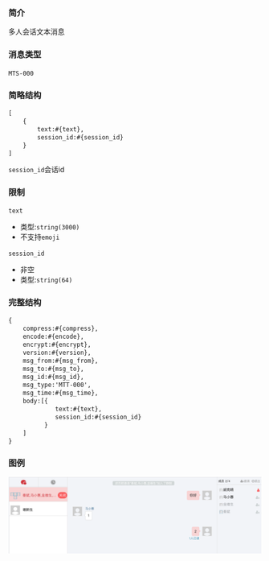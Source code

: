 ### 简介

多人会话文本消息

### 消息类型
`MTS-000`

### 简略结构
```
[
    {
        text:#{text},
        session_id:#{session_id}
    }
]
```
`session_id`会话id

### 限制
`text`
- 类型:`string(3000)`
- 不支持`emoji`

`session_id`
- 非空
- 类型:`string(64)`

### 完整结构
```
{
    compress:#{compress},
    encode:#{encode},
    encrypt:#{encrypt},
    version:#{version},
    msg_from:#{msg_from},
    msg_to:#{msg_to},
    msg_id:#{msg_id},
    msg_type:'MTT-000',
    msg_time:#{msg_time},
    body:[{
             text:#{text},
             session_id:#{session_id}
          }
    ]
}
```

### 图例

![Alt text][demo]

[demo]:https://github.com/GepengCn/tlim/blob/master/images/MTS_000.png?raw=true
